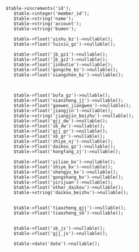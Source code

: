          $table->increments('id');
            $table->integer('member_id');
            $table->string('name');
            $table->string('account');
            $table->string('bumen');
            
            $table->float('yishu_bz')->nullable();
            $table->float('tuixiu_gz')->nullable();

            $table->float('jb_gz1')->nullable();
            $table->float('jb_gz2')->nullable();
            $table->float('jinbutie')->nullable();
            $table->float('gongche_bz')->nullable();
            $table->float('xiangzhen_bz')->nullable();


            
            $table->float('bufa_gz')->nullable();
            $table->float('nianzhong_jj')->nullable();
            $table->float('gaowen_jiangwen')->nullable();
            $table->float('jiangjin')->nullable();
            $table->string('jiangjin_beizhu')->nullable();
            $table->float('gjj_dw')->nullable();
            $table->float('sb_dw')->nullable();
            $table->float('gjj_gr')->nullable();
            $table->float('sb_gr')->nullable();
            $table->float('zhiye_nj')->nullable();
            $table->float('daikou_gz')->nullable();
            $table->float('hongfang_zj')->nullable();

            $table->float('yiliao_bx')->nullable();
            $table->float('shiye_bx')->nullable();
            $table->float('shengyu_bx')->nullable();
            $table->float('gongshang_bx')->nullable();
            $table->float('yirijuan')->nullable();
            $table->float('other_daikou')->nullable();
            $table->string('daikou_beizhu')->nullable();


            $table->float('tiaozheng_gjj')->nullable();
            $table->float('tiaozheng_sb')->nullable();


            $table->float('sb_js')->nullable();
            $table->float('gjj_js')->nullable();

            $table->date('date')->nullable();